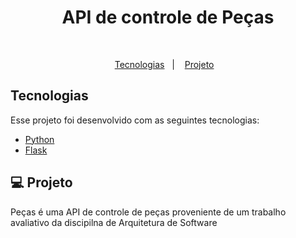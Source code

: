 <p align="center">
    <h1 align="center">API de controle de Peças</h1>
    <br>
</p>

<p align="center">
  <a href="#tecnologias">Tecnologias</a>&nbsp;&nbsp;&nbsp;|&nbsp;&nbsp;&nbsp;
  <a href="#-projeto">Projeto</a>&nbsp;&nbsp;&nbsp;
</p>

## Tecnologias

Esse projeto foi desenvolvido com as seguintes tecnologias:

- [Python](https://www.python.org/)
- [Flask](https://flask.palletsprojects.com/en/1.1.x/)

## 💻 Projeto

Peças é uma API de controle de peças proveniente de um trabalho avaliativo da discipilna de Arquitetura de Software

